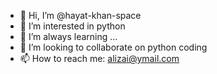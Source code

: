 - 👋 Hi, I’m @hayat-khan-space
- 👀 I’m interested in python
- 🌱 I’m always learning ...
- 💞️ I’m looking to collaborate on python coding
- 📫 How to reach me: alizai@ymail.com

<!---
hayat-khan-space/hayat-khan-space is a ✨ special ✨ repository because its `README.md` (this file) appears on your GitHub profile.
You can click the Preview link to take a look at your changes.
--->
